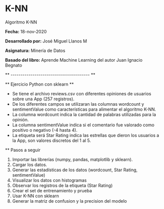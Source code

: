 # K-NN
Algoritmo K-NN


**Fecha:** 18-nov-2020

**Desarrollado por:** José Miguel Llanos M

**Asignatura:** Minería de Datos

**Basado del libro:** Aprende Machine Learning del autor Juan Ignacio Begnato

** ---------------------------------------- **

** Ejercicio Python con sklearn **

* Se tiene el archivo reviews.csv con diferentes opiniones de usuarios sobre una App (257 registros). 
* De los diferentes campos se utilizaran las columnas wordcount y sentimentValue como características para alimentar el algoritmo K-NN.
* La columna wordcount indica la cantidad de palabras utilizadas para la opinión.
* La columna sentimentValue indica si el comentario fue valorado como positivo o negativo (-4 hasta 4).
* La etiqueta será Star Rating indica las estrellas que dieron los usuarios a la App, son valores discretos del 1 al 5.

** Pasos a seguir

1. Importar las librerías (numpy, pandas, matplotlib y sklearn).
2. Cargar los datos.
3. Generar las estadísticas de los datos (wordcount, Star Rating, sentimentValue)
4. Visualizar los datos con histogramas
5. Observar los registros de la etiqueta (Star Rating)
6. Crear el set de entrenamiento y prueba
7. Usar K-NN con sklearn
8. Generar la matriz de confusion y la precision del modelo

